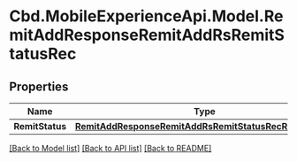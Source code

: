 # Cbd.MobileExperienceApi.Model.RemitAddResponseRemitAddRsRemitStatusRec

## Properties

Name | Type | Description | Notes
------------ | ------------- | ------------- | -------------
**RemitStatus** | [**RemitAddResponseRemitAddRsRemitStatusRecRemitStatus**](RemitAddResponseRemitAddRsRemitStatusRecRemitStatus.md) |  | [optional] 

[[Back to Model list]](../README.md#documentation-for-models) [[Back to API list]](../README.md#documentation-for-api-endpoints) [[Back to README]](../README.md)

